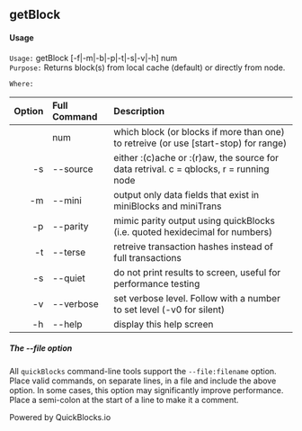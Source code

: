 ## getBlock


#### Usage

`Usage:`    getBlock [-f|-m|-b|-p|-t|-s|-v|-h] num  
`Purpose:`  Returns block(s) from local cache (default) or directly from node.
             
`Where:`  

| Option | Full Command | Description |
| -------: | :------- | :------- |
|  | num | which block (or blocks if more than one) to retreive (or use [start-stop) for range) |
| -s | --source | either :(c)ache or :(r)aw, the source for data retrival. c = qblocks, r = running node |
| -m | --mini | output only data fields that exist in miniBlocks and miniTrans |
| -p | --parity | mimic parity output using quickBlocks (i.e. quoted hexidecimal for numbers) |
| -t | --terse | retreive transaction hashes instead of full transactions |
| -s | --quiet | do not print results to screen, useful for performance testing |
| -v | --verbose | set verbose level. Follow with a number to set level (-v0 for silent) |
| -h | --help | display this help screen |

##### The --file option

All `quickBlocks` command-line tools support the `--file:filename` option. Place valid commands, on separate lines, in a file and include the above option. In some cases, this option may significantly improve performance. Place a semi-colon at the start of a line to make it a comment.

Powered by QuickBlocks.io
